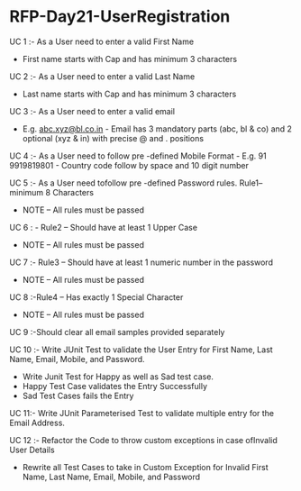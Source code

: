 # RFP-Day21-UserRegistration

UC 1 :- As a User need to enter a valid First Name
- First name starts with Cap and has minimum 3 characters

UC 2 :- As a User need to enter a valid Last Name
- Last name starts with Cap and has minimum 3 characters

UC 3 :- As a User need to enter a valid email 
- E.g. abc.xyz@bl.co.in - Email has 3 mandatory parts (abc, bl & co) and 2 optional (xyz & in) with
precise @ and . positions

UC 4 :- As a User need to follow pre
-defined Mobile Format - E.g. 91 9919819801 - Country code follow by space and 10 digit number

UC 5 :- As a User need tofollow pre
-defined Password rules.
Rule1– minimum 8 Characters 
- NOTE – All rules must be passed

UC 6 : - Rule2 – Should have at least 1 Upper Case 
- NOTE – All rules must be passed

UC 7 :- Rule3 – Should have at least 1 numeric number in the password 
- NOTE – All rules must be passed

UC 8 :-Rule4 – Has exactly 1 Special Character
- NOTE – All rules must be passed

UC 9 :-Should clear all email samples provided separately


UC 10 :- Write JUnit Test to validate the User Entry for First Name, Last Name, Email, Mobile, and Password.
- Write Junit Test for Happy as well as Sad test case.
- Happy Test Case validates the Entry Successfully
- Sad Test Cases fails the Entry

UC 11:- Write JUnit Parameterised Test to validate multiple entry for the Email Address.

UC 12 :- Refactor the Code to throw custom exceptions in case ofInvalid User Details
- Rewrite all Test Cases to take in Custom Exception for Invalid First Name, Last Name, Email, Mobile, and Password

